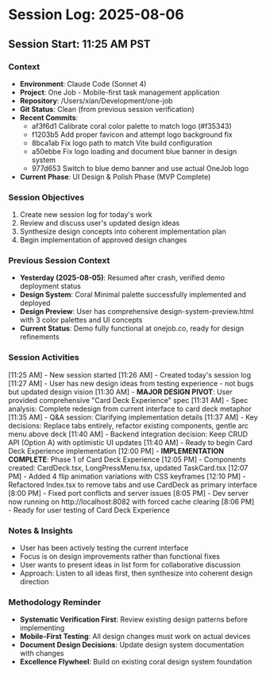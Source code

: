 # Session Log: 2025-08-06

## Session Start: 11:25 AM PST

### Context
- **Environment**: Claude Code (Sonnet 4)
- **Project**: One Job - Mobile-first task management application
- **Repository**: /Users/xian/Development/one-job
- **Git Status**: Clean (from previous session verification)
- **Recent Commits**: 
  - af3f6d1 Calibrate coral color palette to match logo (#f35343)
  - f1203b5 Add proper favicon and attempt logo background fix
  - 8bca1ab Fix logo path to match Vite build configuration
  - a50ebbe Fix logo loading and document blue banner in design system
  - 977d653 Switch to blue demo banner and use actual OneJob logo
- **Current Phase**: UI Design & Polish Phase (MVP Complete)

### Session Objectives
1. Create new session log for today's work
2. Review and discuss user's updated design ideas
3. Synthesize design concepts into coherent implementation plan
4. Begin implementation of approved design changes

### Previous Session Context
- **Yesterday (2025-08-05)**: Resumed after crash, verified demo deployment status
- **Design System**: Coral Minimal palette successfully implemented and deployed
- **Design Preview**: User has comprehensive design-system-preview.html with 3 color palettes and UI concepts
- **Current Status**: Demo fully functional at onejob.co, ready for design refinements

### Session Activities
[11:25 AM] - New session started
[11:26 AM] - Created today's session log
[11:27 AM] - User has new design ideas from testing experience - not bugs but updated design vision
[11:30 AM] - **MAJOR DESIGN PIVOT**: User provided comprehensive "Card Deck Experience" spec
[11:31 AM] - Spec analysis: Complete redesign from current interface to card deck metaphor
[11:35 AM] - Q&A session: Clarifying implementation details
[11:37 AM] - Key decisions: Replace tabs entirely, refactor existing components, gentle arc menu above deck
[11:40 AM] - Backend integration decision: Keep CRUD API (Option A) with optimistic UI updates
[11:40 AM] - Ready to begin Card Deck Experience implementation
[12:00 PM] - **IMPLEMENTATION COMPLETE**: Phase 1 of Card Deck Experience
[12:05 PM] - Components created: CardDeck.tsx, LongPressMenu.tsx, updated TaskCard.tsx
[12:07 PM] - Added 4 flip animation variations with CSS keyframes
[12:10 PM] - Refactored Index.tsx to remove tabs and use CardDeck as primary interface
[8:00 PM] - Fixed port conflicts and server issues
[8:05 PM] - Dev server now running on http://localhost:8082 with forced cache clearing
[8:06 PM] - Ready for user testing of Card Deck Experience

### Notes & Insights
- User has been actively testing the current interface
- Focus is on design improvements rather than functional fixes
- User wants to present ideas in list form for collaborative discussion
- Approach: Listen to all ideas first, then synthesize into coherent design direction

### Methodology Reminder
- **Systematic Verification First**: Review existing design patterns before implementing
- **Mobile-First Testing**: All design changes must work on actual devices
- **Document Design Decisions**: Update design system documentation with changes
- **Excellence Flywheel**: Build on existing coral design system foundation